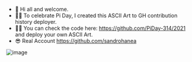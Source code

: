 - 👋 Hi all and welcome.
- 🐱‍👤 To celebrate Pi Day, I created this ASCII Art to GH contribution history deployer.
- 👨‍💻 You can check the code here: https://github.com/PiDay-314/2021 and deploy your own ASCII Art.
- 😎 Real Account https://github.com/sandrohanea

![image](https://user-images.githubusercontent.com/80605968/111055521-e0f39800-8476-11eb-99f8-962c3fc09100.png)
